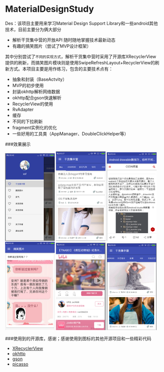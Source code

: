 # MaterialDesignStudy
Des：该项目主要用来学习Material Design Support Library和一些android其他技术，目前主要分为俩大部分
- 解析干货集中营的开放API 随时随地掌握技术最新动态
- 有趣的搞笑图片（尝试了MVP设计框架）

其中分别尝试了`不同的实现方式`，解析干货集中营时采用了开源库XRecyclerView提供的刷新，而搞笑图片模块则是使用SwipeRefreshLayout+RecyclerView的刷新方式。本项目主要是用作练习，包含的主要技术点有：
- 抽象和封装（BaseActvity）
- MVP的初步使用
- 封装okhttp解析网络数据
- okhttp配合gson快速解析
- RecyclerView的使用
- RvAdapter
- 缓存
- 不同的下拉刷新
- fragment实例化的优化
- 一些好用的工具类（AppManager、DoubleClickHelper等）

###效果展示
<p><img src="Athena/screenshots/侧滑栏.jpg" width="32%" />
<img src="Athena/screenshots/主页.jpg" width="32%" />
<img src="Athena/screenshots/内容.jpg" width="32%" />
<img src="Athena/screenshots/搞笑图片.jpg" width="32%" />
<img src="Athena/screenshots/webviewAct.jpg" width="32%" />
<img src="Athena/screenshots/福利.jpg" width="32%" />

###使用到的开源库，感谢；感谢使用到图标的其他开源项目和一些精彩代码
- [XRecyclerView](https://github.com/jianghejie/XRecyclerView)
- [okhttp](https://github.com/square/okhttp)
- [gson](https://github.com/google/gson)
- [picasso](https://github.com/square/picasso)

